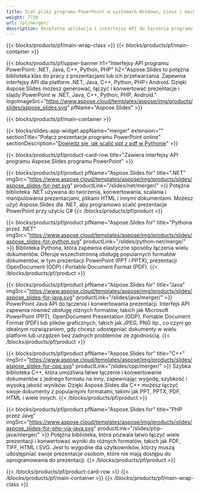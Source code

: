 ```yaml
---
title: Scal pliki programu PowerPoint w systemach Windows, Linux i macOS
weight: 7730
url: /pl/merger/
description: Bezpłatna aplikacja i interfejsy API do łączenia programu PowerPoint PPT, PPS, PPTX, PDF, POTX, PPSX, PPTM, PPSM, POTM, ODP i OTP
---
```


{{< blocks/products/pf/main-wrap-class >}}
{{< blocks/products/pf/main-container >}}

{{< blocks/products/pf/upper-banner h1="Interfejsy API programu PowerPoint: .NET, Java, C++, Python, PHP" h2="Aspose.Slides to potężna biblioteka klas do pracy z prezentacjami lub ich przetwarzania. Zapewnia interfejsy API dla platform .NET, Java, C++, Python, PHP i Android. Dzięki Aspose.Slides możesz generować, łączyć i konwertować prezentacje i slajdy PowerPoint w .NET, Java, C++, Python, PHP, Android." logoImageSrc="https://www.aspose.cloud/templates/aspose/img/products/slides/aspose_slides.svg" pfName="Aspose.Slides" >}}


{{< blocks/products/pf/main-container >}}

{{< blocks/slides-app-widget 
    appName="merger"
    extension=""
    sectionTitle="Połącz prezentacje programu PowerPoint online" 
    sectionDescription="[Dowiedz się, jak scalić ppt z pdf w Pythonie](https://products.aspose.com/slides/pl/python-net/merge/ppt-to-pdf/)" >}}

{{< blocks/products/pf/product-card-row title="Zawiera interfejsy API programu Aspose.Slides programu PowerPoint" >}}

{{< blocks/products/pf/product pfName="Aspose.Slides for" title=".NET" imgSrc="https://www.aspose.cloud/templates/aspose/img/products/slides/aspose_slides-for-net.svg" productLink="/slides/net/merger/" >}}
Potężna biblioteka .NET używana do tworzenia, konwertowania, scalania i manipulowania prezentacjami, plikami HTML i innymi dokumentami. Możesz użyć Aspose.Slides dla .NET, aby programowo scalić prezentacje PowerPoint przy użyciu C#
{{< /blocks/products/pf/product >}}

{{< blocks/products/pf/product pfName="Aspose.Slides for" title="Pythona przez .NET" imgSrc="https://www.aspose.cloud/templates/aspose/img/products/slides/aspose_slides-for-python.svg" productLink="/slides/python-net/merge/" >}}
Biblioteka Pythona, która zapewnia elastyczne sposoby łączenia wielu dokumentów. Oferuje wszechstronną obsługę popularnych formatów dokumentów, w tym prezentacji PowerPoint (PPT i PPTX), prezentacji OpenDocument (ODP) i Portable Document Format (PDF).
{{< /blocks/products/pf/product >}}

{{< blocks/products/pf/product pfName="Aspose.Slides for" title="Java" imgSrc="https://www.aspose.cloud/templates/aspose/img/products/slides/aspose_slides-for-java.svg" productLink="/slides/java/merger/" >}}
PowerPoint Java API do łączenia i konwertowania prezentacji. Interfejs API zapewnia również obsługę różnych formatów, takich jak Microsoft PowerPoint (PPT), OpenDocument Presentation (ODP), Portable Document Format (PDF) lub plików graficznych, takich jak JPEG, PNG itp., co czyni go idealnym rozwiązaniem, gdy chcesz udostępniać dokumenty w wielu platform lub urządzeń bez żadnych problemów ze zgodnością.
{{< /blocks/products/pf/product >}}

{{< blocks/products/pf/product pfName="Aspose.Slides for" title="C++" imgSrc="https://www.aspose.cloud/templates/aspose/img/products/slides/aspose_slides-for-cpp.svg" productLink="/slides/cpp/merger/" >}}
Szybka biblioteka C++, która umożliwia łatwe łączenie i konwertowanie dokumentów z jednego formatu na inny, zapewniając wygodę, szybkość i wysoką jakość wyników. Dzięki Aspose.Slides dla C++ możesz łączyć swoje dokumenty z popularnymi formatami, takimi jak PPT, PPTX, PDF, HTML i wiele innych.
{{< /blocks/products/pf/product >}}

{{< blocks/products/pf/product pfName="Aspose.Slides for" title="PHP przez Javę" imgSrc="https://www.aspose.cloud/templates/aspose/img/products/slides/aspose_slides-for-php-via-java.svg" productLink="/slides/php-java/merger/" >}}
Potężna biblioteka, która pozwala łatwo łączyć wiele prezentacji i konwertować wyniki do różnych formatów, takich jak PDF, TIFF, HTML i SVG. Jest to wygodne dla użytkowników, którzy muszą udostępniać swoje prezentacje osobom, które nie mają dostępu do oprogramowania do prezentacji.
{{< /blocks/products/pf/product >}}

{{< /blocks/products/pf/product-card-row >}}
{{< /blocks/products/pf/main-container >}}
{{< /blocks/products/pf/main-wrap-class >}}

